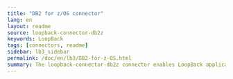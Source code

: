 ```yaml
---
title: "DB2 for z/OS connector"
lang: en
layout: readme
source: loopback-connector-db2z
keywords: LoopBack
tags: [connectors, readme]
sidebar: lb3_sidebar
permalink: /doc/en/lb3/DB2-for-z-OS.html
summary: The loopback-connector-db2z connector enables LoopBack applications to connect to IBM® DB2® for z/OS® data sources.
---
```

